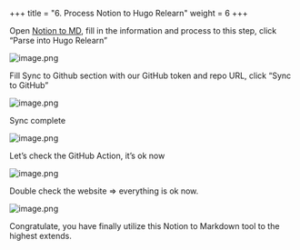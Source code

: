 +++
title = "6. Process Notion to Hugo Relearn"
weight = 6
+++


Open [Notion to MD](https://notion-to-md.bamidev.com/), fill in the information and process to this step, click “Parse into Hugo Relearn”


![image.png](https://prod-files-secure.s3.us-west-2.amazonaws.com/d5da4832-3825-4b06-9f7d-86c687d890a2/759bcca1-cc2e-4830-a166-1e418a28b1f0/image.png?X-Amz-Algorithm=AWS4-HMAC-SHA256&X-Amz-Content-Sha256=UNSIGNED-PAYLOAD&X-Amz-Credential=AKIAT73L2G45HZZMZUHI%2F20240907%2Fus-west-2%2Fs3%2Faws4_request&X-Amz-Date=20240907T184856Z&X-Amz-Expires=3600&X-Amz-Signature=bbcb823987465852dc914acc539087323222864370a66ced27e81ed630bf7297&X-Amz-SignedHeaders=host&x-id=GetObject)


Fill Sync to Github section with our GitHub token and repo URL, click “Sync to GitHub”


![image.png](https://prod-files-secure.s3.us-west-2.amazonaws.com/d5da4832-3825-4b06-9f7d-86c687d890a2/ad466691-c03c-4a6d-91aa-dd71c4d0081f/image.png?X-Amz-Algorithm=AWS4-HMAC-SHA256&X-Amz-Content-Sha256=UNSIGNED-PAYLOAD&X-Amz-Credential=AKIAT73L2G45HZZMZUHI%2F20240907%2Fus-west-2%2Fs3%2Faws4_request&X-Amz-Date=20240907T184856Z&X-Amz-Expires=3600&X-Amz-Signature=6b808beeb1418fd988b5ca7c960054e93b13063a38e2bbeb948181b4aed455b9&X-Amz-SignedHeaders=host&x-id=GetObject)


Sync complete


![image.png](https://prod-files-secure.s3.us-west-2.amazonaws.com/d5da4832-3825-4b06-9f7d-86c687d890a2/72e41edd-c005-4aae-a1ce-76e754204400/image.png?X-Amz-Algorithm=AWS4-HMAC-SHA256&X-Amz-Content-Sha256=UNSIGNED-PAYLOAD&X-Amz-Credential=AKIAT73L2G45HZZMZUHI%2F20240907%2Fus-west-2%2Fs3%2Faws4_request&X-Amz-Date=20240907T184856Z&X-Amz-Expires=3600&X-Amz-Signature=eb6336aa38011891a30d2b622fb0a4c6adc9c298bac69a47f26f2a60645cead3&X-Amz-SignedHeaders=host&x-id=GetObject)


Let’s check the GitHub Action, it’s ok now


![image.png](https://prod-files-secure.s3.us-west-2.amazonaws.com/d5da4832-3825-4b06-9f7d-86c687d890a2/5a8ded45-b080-4c71-90d3-b9da7e446bf7/image.png?X-Amz-Algorithm=AWS4-HMAC-SHA256&X-Amz-Content-Sha256=UNSIGNED-PAYLOAD&X-Amz-Credential=AKIAT73L2G45HZZMZUHI%2F20240907%2Fus-west-2%2Fs3%2Faws4_request&X-Amz-Date=20240907T184856Z&X-Amz-Expires=3600&X-Amz-Signature=c292cc7e9cdbced0b7646edb3b1f6e6496f744c8bc17c2e278bf749130746171&X-Amz-SignedHeaders=host&x-id=GetObject)


Double check the website ⇒ everything is ok now.


![image.png](https://prod-files-secure.s3.us-west-2.amazonaws.com/d5da4832-3825-4b06-9f7d-86c687d890a2/d97afbf9-08e9-4ce0-b03c-98b9bff482d0/image.png?X-Amz-Algorithm=AWS4-HMAC-SHA256&X-Amz-Content-Sha256=UNSIGNED-PAYLOAD&X-Amz-Credential=AKIAT73L2G45HZZMZUHI%2F20240907%2Fus-west-2%2Fs3%2Faws4_request&X-Amz-Date=20240907T184856Z&X-Amz-Expires=3600&X-Amz-Signature=eebe8edced8838b87246fc19d08ff739e2ed0b1db88b478c9adbe92ea7a02687&X-Amz-SignedHeaders=host&x-id=GetObject)


Congratulate, you have finally utilize this Notion to Markdown tool to the highest extends.


